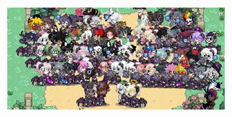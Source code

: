 ![lolcl](https://github.com/NgcSon1244/WibuRuleTheWorld-Libary/blob/T8-2025(N1)/28-8/FB_IMG_1756438147607.jpg)
